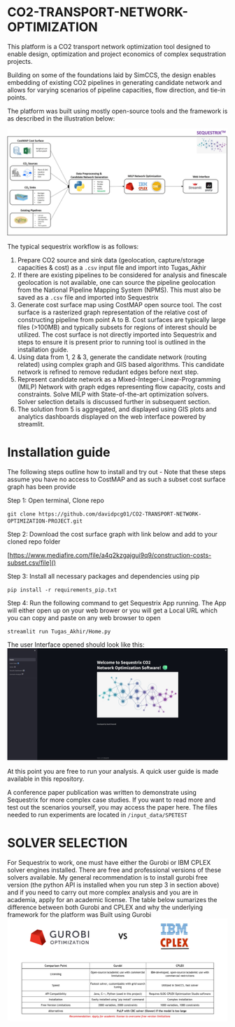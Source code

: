 # CO2-TRANSPORT-NETWORK-OPTIMIZATION

This platform is a CO2 transport network optimization tool designed to enable design, optimization and project economics of complex sequstration projects.

Building on some of the foundations laid by SimCCS, the design enables embedding of existing CO2 pipelines in generating candidate network and allows for varying scenarios of pipeline capacities, flow direction, and tie-in points.

The platform was built using mostly open-source tools and the framework is as described in the illustration below:

![1697751276705](input_data/ReadME_Images/sequestrix.jpg)

The typical sequestrix workflow is as follows:

1. Prepare CO2 source and sink data (geolocation, capture/storage capacities & cost) as a `.csv` input file and import into Tugas_Akhir
2. If there are existing pipelines to be considered for analysis and finescale geolocation is not available, one can source the pipeline geolocation from the National Pipeline Mapping System (NPMS). This must also be saved as a `.csv` file and imported into Sequestrix
3. Generate cost surface map using CostMAP open source tool. The cost surface is a rasterized graph representation of the relative cost of constructing pipeline from point A to B. Cost surfaces are typically large files (>100MB) and typically subsets for regions of interest should be utilized. The cost surface is not directly imported into Sequestrix and steps to ensure it is present prior to running tool is outlined in the installation guide.
4. Using data from 1, 2 & 3, generate the candidate network (routing related) using complex graph and GIS based algorithms. This candidate network is refined to remove redudant edges before next step.
5. Represent candidate network as a Mixed-Integer-Linear-Programming (MILP) Network with graph edges representing flow capacity, costs and constraints. Solve MILP with State-of-the-art optimization solvers. Solver selection details is discussed further in subsequent section.
6. The solution from 5 is aggregated, and displayed using GIS plots and analytics dashboards displayed on the web interface powered by streamlit.

# Installation guide

The following steps outline how to install and try out - Note that these steps assume you have no access to CostMAP and as such a subset cost surface graph has been provide

Step 1: Open terminal, Clone repo

```
git clone https://github.com/davidpcg01/CO2-TRANSPORT-NETWORK-OPTIMIZATION-PROJECT.git
```

Step 2: Download the cost surface graph with link below and add to your cloned repo folder

[https://www.mediafire.com/file/a4q2kzgajgui9q9/construction-costs-subset.csv/file]()

Step 3: Install all necessary packages and dependencies using pip

```
pip install -r requirements_pip.txt
```

Step 4: Run the following command to get Sequestrix App running. The App will either open up on your web brower or you will get a Local URL which you can copy and paste on any web browser to open

```
streamlit run Tugas_Akhir/Home.py
```

The user Interface opened should look like this:
![1697751276705](input_data/ReadME_Images/sequestrix-home.jpg)

At this point you are free to run your analysis. A quick user guide is made available in this repository. 

A conference paper publication was written to demonstrate using Sequestrix for more complex case studies. If you want to read more and test out the scenarios yourself, you may access the paper here. The files needed to run experiments are located in `/input_data/SPETEST`

# SOLVER SELECTION

For Sequestrix to work, one must have either the Gurobi or IBM CPLEX solver engines installed. There are free and professional versions of these solvers available. My general recommendation is to install gurobi free version (the python API is installed when you run step 3 in section above) and if you need to carry out more complex analysis and you are in academia, apply for an academic license. The table below sumarizes the difference between both Gurobi and CPLEX and why the underlying framework for the platform was Built using Gurobi
![1697751276705](input_data/ReadME_Images/gurobi-cplex.jpg)
